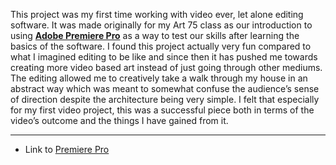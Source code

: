This project was my first time working with video ever, let alone editing software. It was made originally for my Art 75 class as our introduction to using **[Adobe Premiere Pro](https://www.adobe.com/products/premiere.html)** as a way to test our skills after learning the basics of the software. I found this project actually very fun compared to what I imagined editing to be like and since then it has pushed me towards creating more video based art instead of just going through other mediums. The editing allowed me to creatively take a walk through my house in an abstract way which was meant to somewhat confuse the audience’s sense of direction despite the architecture being very simple. I felt that especially for my first video project, this was a successful piece both in terms of the video’s outcome and the things I have gained from it.

---

- Link to [Premiere Pro](https://www.adobe.com/products/premiere.html)
